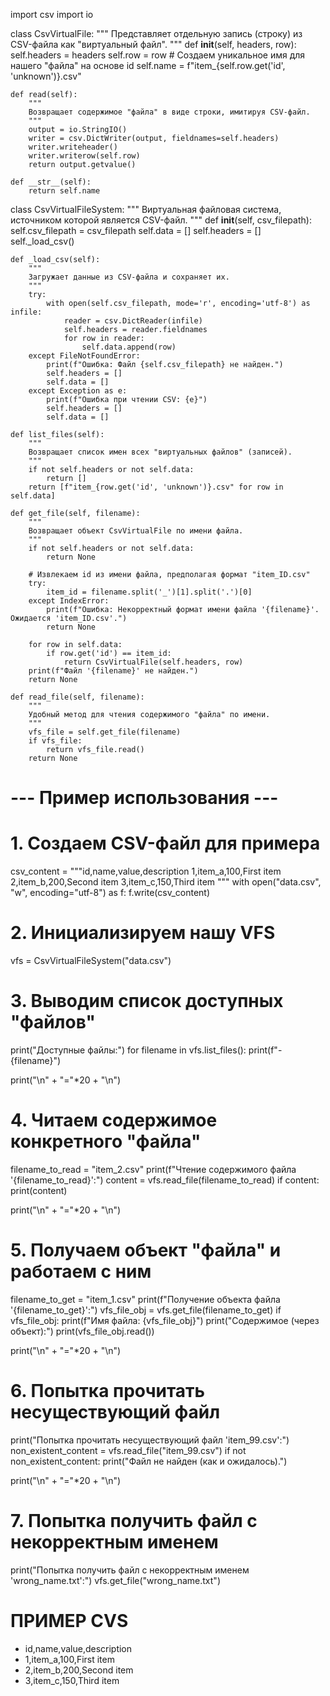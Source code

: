 import csv
import io

class CsvVirtualFile:
    """
    Представляет отдельную запись (строку) из CSV-файла как "виртуальный файл".
    """
    def __init__(self, headers, row):
        self.headers = headers
        self.row = row
        # Создаем уникальное имя для нашего "файла" на основе id
        self.name = f"item_{self.row.get('id', 'unknown')}.csv"

    def read(self):
        """
        Возвращает содержимое "файла" в виде строки, имитируя CSV-файл.
        """
        output = io.StringIO()
        writer = csv.DictWriter(output, fieldnames=self.headers)
        writer.writeheader()
        writer.writerow(self.row)
        return output.getvalue()

    def __str__(self):
        return self.name

class CsvVirtualFileSystem:
    """
    Виртуальная файловая система, источником которой является CSV-файл.
    """
    def __init__(self, csv_filepath):
        self.csv_filepath = csv_filepath
        self.data = []
        self.headers = []
        self._load_csv()

    def _load_csv(self):
        """
        Загружает данные из CSV-файла и сохраняет их.
        """
        try:
            with open(self.csv_filepath, mode='r', encoding='utf-8') as infile:
                reader = csv.DictReader(infile)
                self.headers = reader.fieldnames
                for row in reader:
                    self.data.append(row)
        except FileNotFoundError:
            print(f"Ошибка: Файл {self.csv_filepath} не найден.")
            self.headers = []
            self.data = []
        except Exception as e:
            print(f"Ошибка при чтении CSV: {e}")
            self.headers = []
            self.data = []

    def list_files(self):
        """
        Возвращает список имен всех "виртуальных файлов" (записей).
        """
        if not self.headers or not self.data:
            return []
        return [f"item_{row.get('id', 'unknown')}.csv" for row in self.data]

    def get_file(self, filename):
        """
        Возвращает объект CsvVirtualFile по имени файла.
        """
        if not self.headers or not self.data:
            return None

        # Извлекаем id из имени файла, предполагая формат "item_ID.csv"
        try:
            item_id = filename.split('_')[1].split('.')[0]
        except IndexError:
            print(f"Ошибка: Некорректный формат имени файла '{filename}'. Ожидается 'item_ID.csv'.")
            return None

        for row in self.data:
            if row.get('id') == item_id:
                return CsvVirtualFile(self.headers, row)
        print(f"Файл '{filename}' не найден.")
        return None

    def read_file(self, filename):
        """
        Удобный метод для чтения содержимого "файла" по имени.
        """
        vfs_file = self.get_file(filename)
        if vfs_file:
            return vfs_file.read()
        return None

# --- Пример использования ---

# 1. Создаем CSV-файл для примера
csv_content = """id,name,value,description
1,item_a,100,First item
2,item_b,200,Second item
3,item_c,150,Third item
"""
with open("data.csv", "w", encoding="utf-8") as f:
    f.write(csv_content)

# 2. Инициализируем нашу VFS
vfs = CsvVirtualFileSystem("data.csv")

# 3. Выводим список доступных "файлов"
print("Доступные файлы:")
for filename in vfs.list_files():
    print(f"- {filename}")

print("\n" + "="*20 + "\n")

# 4. Читаем содержимое конкретного "файла"
filename_to_read = "item_2.csv"
print(f"Чтение содержимого файла '{filename_to_read}':")
content = vfs.read_file(filename_to_read)
if content:
    print(content)

print("\n" + "="*20 + "\n")

# 5. Получаем объект "файла" и работаем с ним
filename_to_get = "item_1.csv"
print(f"Получение объекта файла '{filename_to_get}':")
vfs_file_obj = vfs.get_file(filename_to_get)
if vfs_file_obj:
    print(f"Имя файла: {vfs_file_obj}")
    print("Содержимое (через объект):")
    print(vfs_file_obj.read())

print("\n" + "="*20 + "\n")

# 6. Попытка прочитать несуществующий файл
print("Попытка прочитать несуществующий файл 'item_99.csv':")
non_existent_content = vfs.read_file("item_99.csv")
if not non_existent_content:
    print("Файл не найден (как и ожидалось).")

print("\n" + "="*20 + "\n")

# 7. Попытка получить файл с некорректным именем
print("Попытка получить файл с некорректным именем 'wrong_name.txt':")
vfs.get_file("wrong_name.txt")

# ПРИМЕР CVS 
- id,name,value,description
- 1,item_a,100,First item
- 2,item_b,200,Second item
- 3,item_c,150,Third item
